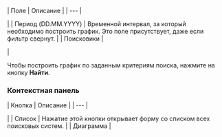 | Поле | Описание |
| --- |

|
| Период (DD.MM.YYYY) | Временной интервал, за который необходимо построить график. Это поле присутствует, даже если фильтр свернут. |
| Поисковики |

|

Чтобы построить график по заданным критериям поиска, нажмите на кнопку **Найти**.

### Контекстная панель

| Кнопка | Описание |
| --- |

|
| Список | Нажатие этой кнопки открывает форму со списком всех поисковых систем. |
| Диаграмма |